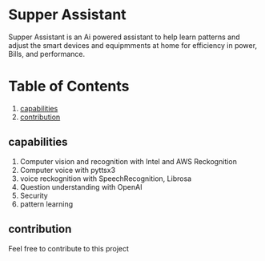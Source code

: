 # Supper Assistant



Supper Assistant is an Ai powered assistant to help learn patterns and adjust the smart devices and equipmments at home for efficiency in power, Bills, and performance.


# Table of Contents

1. [capabilities](#capabilities)
2. [contribution](#contribution)

## capabilities

1. Computer vision and recognition with Intel and AWS Reckognition
2. Computer voice with pyttsx3
3. voice reckognition with SpeechRecognition, Librosa
4. Question understanding with OpenAI
5. Security
6. pattern learning

## contribution

Feel free to contribute to this project

